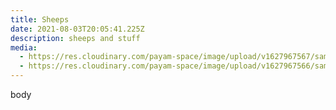 ```yaml
---
title: Sheeps
date: 2021-08-03T20:05:41.225Z
description: sheeps and stuff
media:
  - https://res.cloudinary.com/payam-space/image/upload/v1627967567/samples/bike.jpg
  - https://res.cloudinary.com/payam-space/image/upload/v1627967566/samples/sheep.jpg
---
```

body